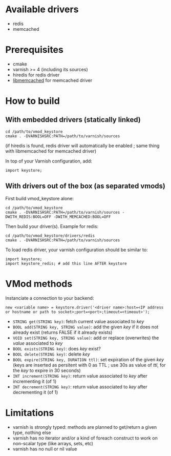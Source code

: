 # Available drivers

* redis
* memcached

# Prerequisites

* cmake
* varnish >= 4 (including its sources)
* hiredis for redis driver
* [libmemcached](http://libmemcached.org) for memcached driver

# How to build

## With embedded drivers (statically linked)

```
cd /path/to/vmod_keystore
cmake . -DVARNISHSRC:PATH=/path/to/varnish/sources
```
(if hiredis is found, redis driver will automatically be enabled ; same thing with libmemcached for memcached driver)

In top of your Varnish configuration, add:
```
import keystore;
```

## With drivers out of the box (as separated vmods)

First build vmod_keystore alone:
```
cd /path/to/vmod_keystore
cmake . -DVARNISHSRC:PATH=/path/to/varnish/sources -DWITH_REDIS:BOOL=OFF -DWITH_MEMCACHED:BOOL=OFF
```
Then build your driver(s). Example for redis:
```
cd /path/to/vmod_keystore/drivers/redis
cmake . -DVARNISHSRC:PATH=/path/to/varnish/sources
```

To load redis driver, your varnish configuration should be similar to:
```
import keystore;
import keystore_redis; # add this line AFTER keystore
```

# VMod methods

Instanciate a connection to your backend:

```
new <variable name> = keystore.driver('<driver name>:host=<IP address or hostname or path to socket>;port=<port>;timeout=<timeout>');
```

* `STRING get(STRING key)`: fetch current value associated to *key*
* `BOOL add(STRING key, STRING value)`: add the given *key* if it does not already exist (returns FALSE if it already exists)
* `VOID set(STRING key, STRING value)`: add or replace (overwrites) the *value* associated to *key*
* `BOOL exists(STRING key)`: does *key* exist?
* `BOOL delete(STRING key)`: delete *key*
* `BOOL expire(STRING key, DURATION ttl)`: set expiration of the given *key* (keys are inserted as persitent with 0 as TTL ; use 30s as value of *ttl*, for the *key* to expire in 30 seconds)
* `INT increment(STRING key)`: return value associated to *key* after incrementing it (of 1)
* `INT decrement(STRING key)`: return value associated to *key* after decrementing it (of 1)

# Limitations

* varnish is strongly typed: methods are planned to get/return a given type, nothing else
* varnish has no iterator and/or a kind of foreach construct to work on non-scalar type (like arrays, sets, etc)
* varnish has no null or nil value
